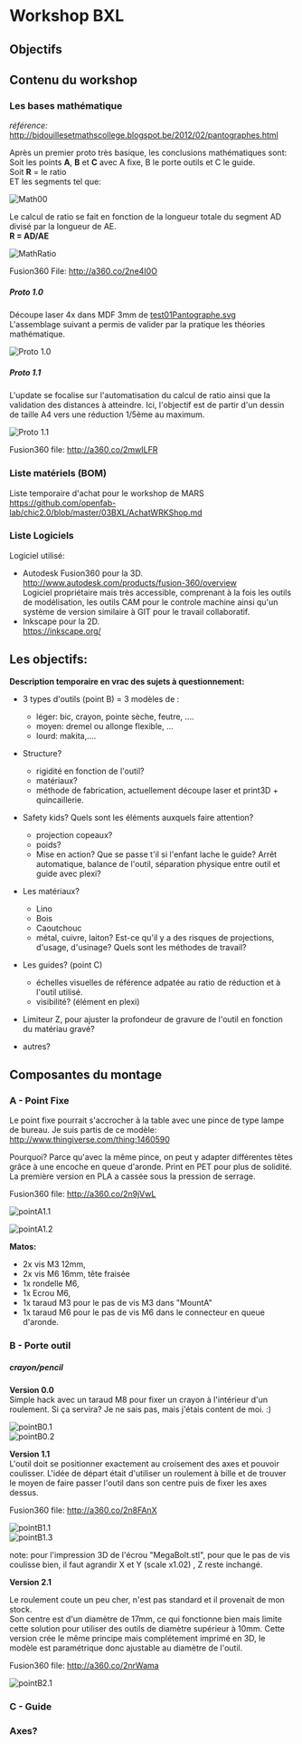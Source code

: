 # Workshop BXL 
## Objectifs 
## Contenu du workshop
### Les bases mathématique
*référence:*  
http://bidouillesetmathscollege.blogspot.be/2012/02/pantographes.html  

Après un premier proto très basique, les conclusions mathématiques sont:   
Soit les points **A**, **B** et **C** avec A fixe, B le porte outils et C le guide.   
Soit **R** = le ratio   
ET les segments tel que:  

![Math00](https://github.com/openfab-lab/chic2.0/blob/master/03BXL/Working%20files/Math00.png)

Le calcul de ratio se fait en fonction de la longueur totale du segment AD divisé par la longueur de AE.    
**R = AD/AE**

![MathRatio](https://github.com/openfab-lab/chic2.0/blob/master/03BXL/Working%20files/MathRatio%20low.jpg)

Fusion360 File: http://a360.co/2ne4I0O  

##### Proto 1.0
Découpe laser 4x dans MDF 3mm de [test01Pantographe.svg](https://github.com/openfab-lab/chic2.0/blob/master/03BXL/Working%20files/test01Pantographe.svg)  
L'assemblage suivant a permis de valider par la pratique les théories mathématique.

![Proto 1.0](https://github.com/openfab-lab/chic2.0/blob/master/03BXL/Working%20files/Proto1.0.jpg)

##### Proto 1.1

L'update se focalise sur l'automatisation du calcul de ratio ainsi que la validation des distances à atteindre. 
Ici, l'objectif est de partir d'un dessin de taille A4 vers une réduction 1/5ème au maximum.  

![Proto 1.1](https://github.com/openfab-lab/chic2.0/blob/master/03BXL/Working%20files/Proto1.1.jpg)

Fusion360 file: http://a360.co/2mwILFR

### Liste matériels (BOM)

Liste temporaire d'achat pour le workshop de MARS  
https://github.com/openfab-lab/chic2.0/blob/master/03BXL/AchatWRKShop.md

### Liste Logiciels

Logiciel utilisé:
- Autodesk Fusion360 pour la 3D.  
http://www.autodesk.com/products/fusion-360/overview  
Logiciel propriétaire mais très accessible, comprenant à la fois les outils de modélisation, les outils CAM pour le controle machine ainsi qu'un système de version similaire à GIT pour le travail collaboratif.  
- Inkscape pour la 2D.   
https://inkscape.org/


## Les objectifs:

**Description temporaire en vrac des sujets à questionnement:**  

- 3 types d'outils (point B) = 3 modèles de : 
  - léger: bic, crayon, pointe sèche, feutre, .... 
  - moyen: dremel ou allonge flexible, ... 
  - lourd: makita,....
  
- Structure?
	- rigidité en fonction de l'outil?
	- matériaux? 
	- méthode de fabrication, actuellement découpe laser et print3D + quincaillerie.
  
- Safety kids?    Quels sont les éléments auxquels faire attention?
  - projection copeaux?
  - poids? 
  - Mise en action? Que se passe t'il si l'enfant lache le guide? Arrêt automatique, balance de l'outil, séparation physique entre outil et guide avec plexi?
- Les matériaux?
  - Lino
  - Bois
  - Caoutchouc
  - métal, cuivre, laiton?
  Est-ce qu'il y a des risques de projections, d'usage, d'usinage? Quels sont les méthodes de travail?
- Les guides? (point C)
  - échelles visuelles de référence adpatée au ratio de réduction et à l'outil utilisé.
  - visibilité? (élément en plexi)

- Limiteur Z, pour ajuster la profondeur de gravure de l'outil en fonction du matériau gravé?
- autres?

## Composantes du montage
### A - Point Fixe

Le point fixe pourrait s'accrocher à la table avec une pince de type lampe de bureau. Je suis partis de ce modèle:   
http://www.thingiverse.com/thing:1460590

Pourquoi? Parce qu'avec la même pince, on peut y adapter différentes têtes grâce à une encoche en queue d'aronde. 
Print en PET pour plus de solidité. La première version en PLA a cassée sous la pression de serrage.   

Fusion360 file: http://a360.co/2n9jVwL    

![pointA1.1](https://github.com/openfab-lab/chic2.0/blob/master/03BXL/Working%20files/PointA1.1.jpg)   

![pointA1.2](https://github.com/openfab-lab/chic2.0/blob/master/03BXL/Working%20files/pointA1.2.jpg)    

**Matos:**   
- 2x vis M3 12mm,   
- 2x vis M6 16mm, tête fraisée  
- 1x rondelle M6,  
- 1x Ecrou M6,  
- 1x taraud M3 pour le pas de vis M3 dans "MountA"  
- 1x taraud M6 pour le pas de vis M6 dans le connecteur en queue d'aronde. 


### B - Porte outil

##### crayon/pencil
**Version 0.0**  
Simple hack avec un taraud M8 pour fixer un crayon à l'intérieur d'un roulement.   Si ça servira? Je ne sais pas, mais j'étais content de moi. :)

![pointB0.1](https://github.com/openfab-lab/chic2.0/blob/master/03BXL/Working%20files/pointB0.1.jpg)  
![pointB0.2](https://github.com/openfab-lab/chic2.0/blob/master/03BXL/Working%20files/pointB0.2.jpg)    

**Version 1.1**    
L'outil doit se positionner exactement au croisement des axes et pouvoir coulisser. L'idée de départ était d'utiliser un roulement à bille et de trouver le moyen de faire passer l'outil dans son centre puis de fixer les axes dessus.  

Fusion360 file: http://a360.co/2n8FAnX   

![pointB1.1](https://github.com/openfab-lab/chic2.0/blob/master/03BXL/Working%20files/pointB1.1.jpg)  
![pointB1.3](https://github.com/openfab-lab/chic2.0/blob/master/03BXL/Working%20files/pointB1.3.jpg)  

note: pour l'impression 3D de l'écrou "MegaBolt.stl", pour que le pas de vis coulisse bien, il faut agrandir X et Y (scale x1.02) , Z reste inchangé.

**Version 2.1**

Le roulement coute un peu cher, n'est pas standard et il provenait de mon stock.   
Son centre est d'un diamètre de 17mm, ce qui fonctionne bien mais limite cette solution pour utiliser des outils de diamètre supérieur à 10mm. Cette version crée le même principe mais complétement imprimé en 3D, le modèle est paramétrique donc ajustable au diamètre de l'outil.   

Fusion360 file: http://a360.co/2nrWama

![pointB2.1](https://github.com/openfab-lab/chic2.0/blob/master/03BXL/Working%20files/pointB2.1.jpg)


### C - Guide
### Axes?



